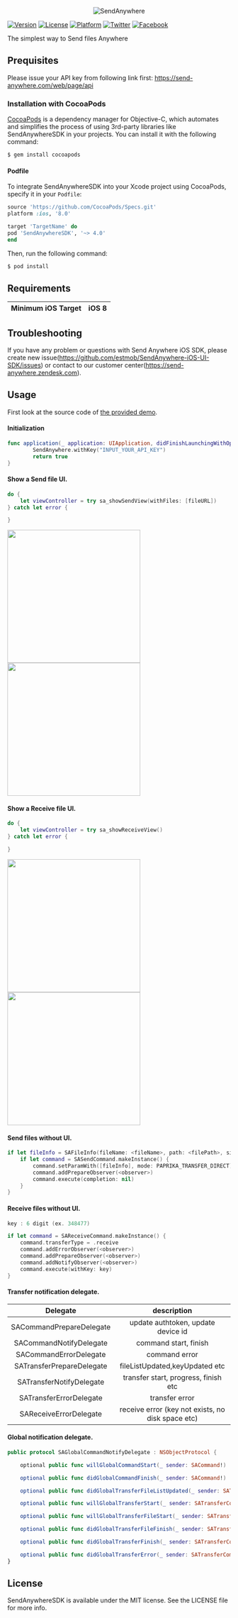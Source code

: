 <p align="center" >
  <img src="https://dj8mgfv7cr8nn.cloudfront.net/assets/img/brand/logo_sendanywhere_retina.png" alt="SendAnywhere" title="SendAnywhere">
</p>


[![Version](https://img.shields.io/cocoapods/v/SendAnywhereSDK.svg?style=flat)](http://cocoapods.org/pods/SendAnywhereSDK)
[![License](https://img.shields.io/cocoapods/l/SendAnywhereSDK.svg?style=flat)](http://cocoapods.org/pods/SendAnywhereSDK)
[![Platform](https://img.shields.io/cocoapods/p/SendAnywhereSDK.svg?style=flat)](http://cocoapods.org/pods/SendAnywhereSDK)
[![Twitter](https://img.shields.io/badge/twitter-@SendAnywhere-blue.svg?style=flat)](http://twitter.com/send_anywhere)
[![Facebook](https://img.shields.io/badge/facebook-@SendAnywhere-blue.svg?style=flat)](https://www.facebook.com/Send2Anywhere)

The simplest way to Send files Anywhere

## Prequisites
Please issue your API key from following link first:
https://send-anywhere.com/web/page/api


### Installation with CocoaPods

[CocoaPods](http://cocoapods.org) is a dependency manager for Objective-C, which automates and simplifies the process of using 3rd-party libraries like SendAnywhereSDK in your projects. You can install it with the following command:

```bash
$ gem install cocoapods
```

#### Podfile

To integrate SendAnywhereSDK into your Xcode project using CocoaPods, specify it in your `Podfile`:

```ruby
source 'https://github.com/CocoaPods/Specs.git'
platform :ios, '8.0'

target 'TargetName' do
pod 'SendAnywhereSDK', '~> 4.0'
end
```

Then, run the following command:

```bash
$ pod install
```

## Requirements

| Minimum iOS Target  | iOS 8 |
|:--------------------:|:-----:|

## Troubleshooting
If you have any problem or questions with Send Anywhere iOS SDK, please create new issue(https://github.com/estmob/SendAnywhere-iOS-UI-SDK/issues) or contact to our customer center(https://send-anywhere.zendesk.com).

## Usage
First look at the source code of [the provided demo](https://github.com/dustmob/SendAnywhereSDK/tree/master/Example).

#### Initialization

```swift
func application(_ application: UIApplication, didFinishLaunchingWithOptions launchOptions: [UIApplicationLaunchOptionsKey: Any]?) -> Bool {
        SendAnywhere.withKey("INPUT_YOUR_API_KEY")
        return true
}
```

#### Show a Send file UI.

```swift
do {
    let viewController = try sa_showSendView(withFiles: [fileURL])
} catch let error {

}
```

<img src="./SampleImage/send_waiting.png" style="width: 300px" />
<img src="./SampleImage/send_complete.png" style="width: 300px" />

#### Show a Receive file UI.

```swift
do {
    let viewController = try sa_showReceiveView()
} catch let error {

}
```

<img src="./SampleImage/receive_waiting.png" style="width: 300px" />
<img src="./SampleImage/receive_complete.png" style="width: 300px" />

#### Send files without UI.

```swift
if let fileInfo = SAFileInfo(fileName: <fileName>, path: <filePath>, size: <fileSize>, time: <fileTime>, data: <fileData> or nil) {
    if let command = SASendCommand.makeInstance() {
        command.setParamWith([fileInfo], mode: PAPRIKA_TRANSFER_DIRECT)
        command.addPrepareObserver(<observer>)
        command.execute(completion: nil)
    }    
}
```

#### Receive files without UI.

```swift
key : 6 digit (ex. 348477)

if let command = SAReceiveCommand.makeInstance() {
    command.transferType = .receive
    command.addErrorObserver(<observer>)
    command.addPrepareObserver(<observer>)
    command.addNotifyObserver(<observer>)
    command.execute(withKey: key)
}
```

#### Transfer notification delegate.

|Delegate|description|
|:--------------------:|:-----:|
|SACommandPrepareDelegate|update authtoken, update device id|
|SACommandNotifyDelegate|command start, finish|
|SACommandErrorDelegate|command error|
|SATransferPrepareDelegate|fileListUpdated,keyUpdated etc|
|SATransferNotifyDelegate|transfer start, progress, finish etc|
|SATransferErrorDelegate|transfer error|
|SAReceiveErrorDelegate|receive error (key not exists, no disk space etc)|

#### Global notification delegate.

```swift
public protocol SAGlobalCommandNotifyDelegate : NSObjectProtocol {

    optional public func willGlobalCommandStart(_ sender: SACommand!)

    optional public func didGlobalCommandFinish(_ sender: SACommand!)

    optional public func didGlobalTransferFileListUpdated(_ sender: SATransferCommand!)

    optional public func willGlobalTransferStart(_ sender: SATransferCommand!)

    optional public func willGlobalTransferFileStart(_ sender: SATransferCommand!)

    optional public func didGlobalTransferFileFinish(_ sender: SATransferCommand!, fileIndex: Int, filePath: String!)

    optional public func didGlobalTransferFinish(_ sender: SATransferCommand!)

    optional public func didGlobalTransferError(_ sender: SATransferCommand!)
}
```

## License

SendAnywhereSDK is available under the MIT license. See the LICENSE file for more info.
